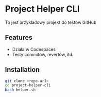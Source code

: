 # Project Helper CLI

To jest przykładowy projekt do testów GitHub

## Features
- Działa w Codespaces
- Testy commitów, revertów, itd.

## Installation
```bash
git clone <repo-url>
cd project-helper-cli
bash helper.sh
```
